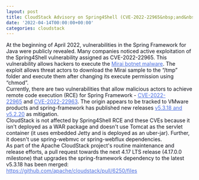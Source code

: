 ```yaml
---
layout: post
title: CloudStack Advisory on Spring4Shell (CVE-2022-22965&nbsp;and&nbsp;CVE-2022-22963)
date: '2022-04-14T00:00:00+00:00'
categories: cloudstack
---
```

<p style="color: #0e101a; background: transparent; margin-top: 0pt; margin-bottom: 0pt;"><span style="color: #0e101a; background: transparent; margin-top: 0pt; margin-bottom: 0pt;" data-preserver-spaces="true">At the beginning of April 2022, vulnerabilities in the Spring Framework for Java were publicly revealed. Many companies noticed active exploitation of the Spring4Shell vulnerability assigned as CVE-2022-22965. This vulnerability allows hackers to execute the&nbsp;</span><a class="editor-rtfLink" style="color: #0e101a; background: transparent; margin-top: 0pt; margin-bottom: 0pt; ; color: #4a6ee0;" href="https://en.wikipedia.org/wiki/Mirai_(malware)" target="_blank" rel="noopener"><span style="color: #0e101a; background: transparent; margin-top: 0pt; margin-bottom: 0pt; ; color: #4a6ee0;" data-preserver-spaces="true">Mirai botnet malware</span></a><span style="color: #0e101a; background: transparent; margin-top: 0pt; margin-bottom: 0pt;" data-preserver-spaces="true">. The exploit allows threat actors to download the Mirai sample to the &ldquo;/tmp&rdquo; folder and execute them after changing its execute permission using &ldquo;chmod&rdquo;.</span></p>
<p style="color: #0e101a; background: transparent; margin-top: 0pt; margin-bottom: 0pt;"><span style="color: #0e101a; background: transparent; margin-top: 0pt; margin-bottom: 0pt;" data-preserver-spaces="true">Currently, there are two vulnerabilities that allow malicious actors to achieve remote code execution (RCE) for Spring Framework -&nbsp;</span><a class="editor-rtfLink" style="color: #0e101a; background: transparent; margin-top: 0pt; margin-bottom: 0pt; ; color: #4a6ee0;" href="https://cve.mitre.org/cgi-bin/cvename.cgi?name=CVE-2022-22965" target="_blank" rel="noopener"><span style="color: #0e101a; background: transparent; margin-top: 0pt; margin-bottom: 0pt; ; color: #4a6ee0;" data-preserver-spaces="true">CVE-2022-22965</span></a><span style="color: #0e101a; background: transparent; margin-top: 0pt; margin-bottom: 0pt;" data-preserver-spaces="true">&nbsp;and&nbsp;</span><a class="editor-rtfLink" style="color: #0e101a; background: transparent; margin-top: 0pt; margin-bottom: 0pt; ; color: #4a6ee0;" href="https://cve.mitre.org/cgi-bin/cvename.cgi?name=CVE-2022-22963" target="_blank" rel="noopener"><span style="color: #0e101a; background: transparent; margin-top: 0pt; margin-bottom: 0pt; ; color: #4a6ee0;" data-preserver-spaces="true">CVE-2022-22963</span></a><span style="color: #0e101a; background: transparent; margin-top: 0pt; margin-bottom: 0pt;" data-preserver-spaces="true">. The origin appears to be tracked to VMware products and spring-framework has published new releases&nbsp;</span><a class="editor-rtfLink" style="color: #0e101a; background: transparent; margin-top: 0pt; margin-bottom: 0pt; ; color: #4a6ee0;" href="https://spring.io/blog/2022/03/31/spring-framework-rce-early-announcement#am-i-impacted" target="_blank" rel="noopener"><span style="color: #0e101a; background: transparent; margin-top: 0pt; margin-bottom: 0pt; ; color: #4a6ee0;" data-preserver-spaces="true">v5.3.18 and v5.2.20</span></a><span style="color: #0e101a; background: transparent; margin-top: 0pt; margin-bottom: 0pt;" data-preserver-spaces="true">&nbsp;as mitigation.</span></p>
<p style="color: #0e101a; background: transparent; margin-top: 0pt; margin-bottom: 0pt;"><span style="color: #0e101a; background: transparent; margin-top: 0pt; margin-bottom: 0pt;" data-preserver-spaces="true">CloudStack is not affected by Spring4Shell RCE and these CVEs because it isn't deployed as a WAR package and doesn't use Tomcat as the servlet container (it uses embedded Jetty and is deployed as an uber-jar). Further, it doesn't use spring-webmvc or spring-webflux dependencies.</span></p>
<p style="color: #0e101a; background: transparent; margin-top: 0pt; margin-bottom: 0pt;"><span style="color: #0e101a; background: transparent; margin-top: 0pt; margin-bottom: 0pt;" data-preserver-spaces="true">As part of the Apache CloudStack project's routine maintenance and release efforts, a pull request towards the next 4.17 LTS release (4.17.0.0 milestone) that upgrades the spring-framework dependency to the latest v5.3.18 has been merged:</span></p>
<p style="color: #0e101a; background: transparent; margin-top: 0pt; margin-bottom: 0pt;"><a class="editor-rtfLink" style="color: #0e101a; background: transparent; margin-top: 0pt; margin-bottom: 0pt; ; color: #4a6ee0;" href="https://github.com/apache/cloudstack/pull/6250/files" target="_blank" rel="noopener"><span style="color: #0e101a; background: transparent; margin-top: 0pt; margin-bottom: 0pt; ; color: #4a6ee0;" data-preserver-spaces="true">https://github.com/apache/cloudstack/pull/6250/files</span></a></p>
